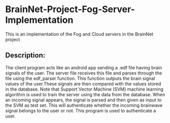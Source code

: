 # BrainNet-Project-Fog-Server-Implementation
This is an implementation of the Fog and Cloud servers in the BrainNet project

Description:
-------------
The client program acts like an android app sending a .edf file having brain signals of the user. The server file receives this file
and parses through the file using the edf_parser function. This function outputs the brain signal values of the user.These signals 
are then compared with the values stored in the database. Note that Support Vector Machine (SVM) machine learning algorithm is used
to train the server using the data from the database. When an incoming signal appears, the signal is parsed and then given as input
to the SVM as test set. This will authenticate whether the incoming brainwave signal belongs to the user or not. This program is used
to authenticate a user.
